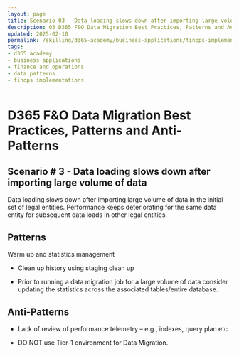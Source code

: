 ```yaml
---
layout: page
title: Scenario 03 - Data loading slows down after importing large volume of data 
description: 03 D365 F&O Data Migration Best Practices, Patterns and Anti-Patterns
updated: 2025-02-10
permalink: /skilling/d365-academy/business-applications/finops-implementation-bestpractices-and-patterns/dmscenario-03
tags:
- d365 academy
- business applications
- finance and operations
- data patterns
- finops implementations
---
```


# D365 F&O Data Migration Best Practices, Patterns and Anti-Patterns

## Scenario # 3 - Data loading slows down after importing large volume of data 
Data loading slows down after importing large volume of data in the initial set of legal entities. Performance keeps deteriorating for the same data entity for subsequent data loads in other legal entities. 


## Patterns
Warm up and statistics management

* Clean up history using staging clean up

* Prior to running a data migration job for a large volume of data consider updating the statistics across the associated tables/entire database.


## Anti-Patterns
* Lack of review of performance telemetry – e.g., indexes, query plan etc.

* DO NOT use Tier-1 environment for Data Migration.

